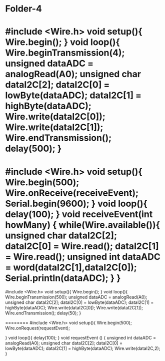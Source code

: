 # Folder-4
#include <Wire.h>
void setup(){
  Wire.begin();
}
void loop(){
  Wire.beginTransmission(4);
    unsigned dataADC = analogRead(A0);
    unsigned char dataI2C[2];
    dataI2C[0] = lowByte(dataADC);
    dataI2C[1] = highByte(dataADC);
    Wire.write(dataI2C[0]);
    Wire.write(dataI2C[1]);
    Wire.endTransmission();
    delay(500);
}
=========
#include <Wire.h>
void setup(){
  Wire.begin(500);
  Wire.onReceive(receiveEvent);
  Serial.begin(9600);
}
void loop(){
  delay(100);
}
void receiveEvent(int howMany)
{ while(Wire.available()){
  unsigned char dataI2C[2];
  dataI2C[0] = Wire.read();
  dataI2C[1] = Wire.read();
  unsigned int dataADC = word(dataI2C[1],dataI2C[0]);
  Serial.println(dataADC);
}
}
=========
#include <Wire.h>
void setup(){
  Wire.begin();
}
void loop(){
  Wire.beginTransmission(500);
    unsigned dataADC = analogRead(A0);
    unsigned char dataI2C[2];
    dataI2C[0] = lowByte(dataADC);
    dataI2C[1] = highByte(dataADC);
    Wire.write(dataI2C[0]);
    Wire.write(dataI2C[1]);
    Wire.endTransmission();
    delay(50);
}

========
#include <Wire.h>
void setup(){
  Wire.begin(500);
  Wire.onRequest(requestEvent);
  
}
void loop(){
  delay(100);
}
void requestEvent () 
{
  unsigned int dataADC = analogRead(A0);
  unsigned char dataI2C[2];
  dataI2C[0] = lowByte(dataADC);
  dataI2C[1] = highByte(dataADC);
  Wire.write(dataI2C,2);
}
